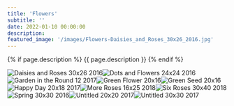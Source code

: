```yaml
---
title: 'Flowers'
subtitle: ''
date: 2022-01-10 00:00:00
description: 
featured_image: '/images/Flowers-Daisies_and_Roses_30x26_2016.jpg'
---
```


{% if page.description %}
{{ page.description }}
{% endif %}

<div class="gallery" data-columns="2">
    <img src="/images/Flowers-Daisies_and_Roses_30x26_2016.jpg" alt="Daisies and Roses 30x26 2016"><img src="/images/Flowers-Dots_and_Flowers_24x24_2016.jpg" alt="Dots and Flowers 24x24 2016"><img src="/images/Flowers-Garden_in_the_Round_12_2017.jpg" alt="Garden in the Round 12 2017"><img src="/images/Flowers-Green_Flower_20x16.jpg" alt="Green Flower 20x16"><img src="/images/Flowers-Green_Seed_20x16.jpg" alt="Green Seed 20x16"><img src="/images/Flowers-Happy_Day_20x18_2017.jpg" alt="Happy Day 20x18 2017"><img src="/images/Flowers-More_Roses_16x25_2018.jpg" alt="More Roses 16x25 2018"><img src="/images/Flowers-Six_Roses_30x40_2018.jpg" alt="Six Roses 30x40 2018"><img src="/images/Flowers-Spring_30x30_2016.jpg" alt="Spring 30x30 2016"><img src="/images/Flowers-Untitled_20x20_2017.jpg" alt="Untitled 20x20 2017"><img src="/images/Flowers-Untitled_30x30_2017.jpg" alt="Untitled 30x30 2017">
</div>

